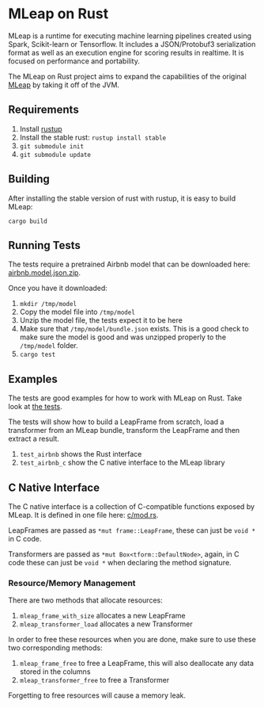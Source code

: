 # MLeap on Rust

MLeap is a runtime for executing machine learning pipelines created
using Spark, Scikit-learn or Tensorflow. It includes a JSON/Protobuf3
serialization format as well as an execution engine for scoring results
in realtime. It is focused on performance and portability.

The MLeap on Rust project aims to expand the capabilities of the
original [MLeap](https://github.com/combust/mleap) by taking it off of the JVM.

## Requirements

1. Install [rustup](https://www.rustup.rs/)
2. Install the stable rust: `rustup install stable`
3. `git submodule init`
4. `git submodule update`

## Building

After installing the stable version of rust with rustup, it is easy to
build MLeap:

```
cargo build
```

## Running Tests

The tests require a pretrained Airbnb model that can be downloaded here:
[airbnb.model.json.zip](https://s3-us-west-2.amazonaws.com/mleap-demo/airbnb.model.json.zip).

Once you have it downloaded:

1. `mkdir /tmp/model`
2. Copy the model file into `/tmp/model`
3. Unzip the model file, the tests expect it to be here
4. Make sure that `/tmp/model/bundle.json` exists. This is a good check
   to make sure the model is good and was unzipped properly to the
`/tmp/model` folder.
5. `cargo test`

## Examples

The tests are good examples for how to work with MLeap on Rust.
Take look at [the tests](https://github.com/combust/mleap-rs/blob/master/src/bundle/mod.rs).

The tests will show how to build a LeapFrame from scratch, load a
transformer from an MLeap bundle, transform the LeapFrame and then
extract a result.

1. `test_airbnb` shows the Rust interface
2. `test_airbnb_c` show the C native interface to the MLeap library

## C Native Interface

The C native interface is a collection of C-compatible functions exposed
by MLeap. It is defined in one file here: [c/mod.rs](https://github.com/combust/mleap-rs/blob/master/src/c/mod.rs).

LeapFrames are passed as `*mut frame::LeapFrame`, these can just be
`void *` in C code.

Transformers are passed as `*mut Box<tform::DefaultNode>`, again, in C
code these can just be `void *` when declaring the method signature.

### Resource/Memory Management

There are two methods that allocate resources:
1. `mleap_frame_with_size` allocates a new LeapFrame
2. `mleap_transformer_load` allocates a new Transformer

In order to free these resources when you are done, make sure to use
these two corresponding methods:

1. `mleap_frame_free` to free a LeapFrame, this will also deallocate any
   data stored in the columns
2. `mleap_transformer_free` to free a Transformer

Forgetting to free resources will cause a memory leak.
